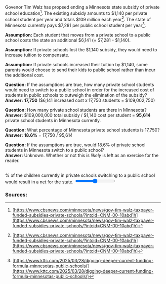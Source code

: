 <script src="{{ '/assets/js/costAnalysis.js?v=' | append: site.github.build_revision | relative_url }}"></script>

Govenor Tim Walz has propsed ending a Minnesota state subsidy of private school education[^1]. The existing subsidy amounts to $1,140 per private school student per year and totals $109 million each year[^1]. The state of Minnesota currently pays $7,281 per public school student per year[^2].

**Assumption:** Each student that moves from a private school to a public school costs the state an additional $6,141 (= $7,281 - $1,140).

**Assumption:** If private schools lost the $1,140 subsidy, they would need to increase tuition to compensate.

**Assumption:** If private schools increased their tuition by $1,140, some parents would choose to send their kids to public school rather than incur the additional cost.

**Question:** If the assumptions are true, how many private school students would need to switch to a public school in order for the increased cost of students in public schools to outweigh the elimination of the subsidy?
<br>
**Answer:** **17,750** ($6,141 increased cost x 17,750 students = $109,002,750)

**Question:** How many private school students are there in Minnesota?
<br>
**Answer:** $109,000,000 total subsidy / $1,140 cost per student = **95,614** private school students in Minnesota currently.

**Question:** What percentage of Minnesota private school students is 17,750?
<br>
**Answer:** **18.6%** = 17,750 / 95,614

**Question:** If the assumptions are true, would 18.6% of private school students in Minnesota switch to a public school?
<br>
**Answer:** Unknown. Whether or not this is _likely_ is left as an exercise for the reader.

<br>
<span id="outputMathText"></span>% of the children currently in private schools switching to a public school would result in a net <span id="costAnalysis"></span> for the state.

<input type="range" id="studentsMoving" step="0.1" min="0" max="25" oninput="updateText(this.value);">

### Sources:
[^1]: [https://www.cbsnews.com/minnesota/news/gov-tim-walz-taxpayer-funded-subsidies-private-schools/?intcid=CNM-00-10abd1h](https://www.cbsnews.com/minnesota/news/gov-tim-walz-taxpayer-funded-subsidies-private-schools/?intcid=CNM-00-10abd1h)
[^2]: [https://www.kttc.com/2025/03/28/digging-deeper-current-funding-formula-minnesotas-public-schools/](https://www.kttc.com/2025/03/28/digging-deeper-current-funding-formula-minnesotas-public-schools/)
